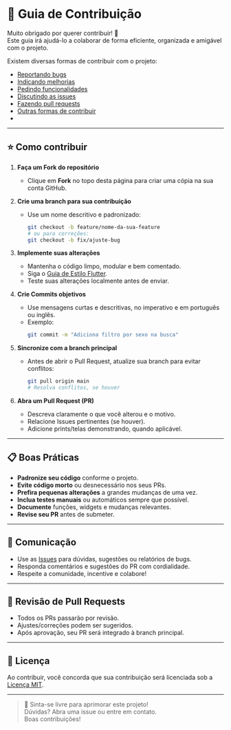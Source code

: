# 🤝 Guia de Contribuição

Muito obrigado por querer contribuir! 💚  
Este guia irá ajudá-lo a colaborar de forma eficiente, organizada e amigável com o projeto.

Existem diversas formas de contribuir com o projeto:

- [Reportando bugs](#reportando-bugs)
- [Indicando melhorias](#indicando-melhorias)
- [Pedindo funcionalidades](#pedindo-funcionalidades)
- [Discutindo as issues](#discutindo-as-issues)
- [Fazendo pull requests](#fazendo-pull-requests)
- [Outras formas de contribuir](#outras-formas-de-contribuir)
- 
---

## ⭐ Como contribuir

1. **Faça um Fork do repositório**
   - Clique em **Fork** no topo desta página para criar uma cópia na sua conta GitHub.

2. **Crie uma branch para sua contribuição**
   - Use um nome descritivo e padronizado:
     ```bash
     git checkout -b feature/nome-da-sua-feature
     # ou para correções:
     git checkout -b fix/ajuste-bug
     ```

3. **Implemente suas alterações**
   - Mantenha o código limpo, modular e bem comentado.
   - Siga o [Guia de Estilo Flutter](https://docs.flutter.dev/development/style-guide).
   - Teste suas alterações localmente antes de enviar.

4. **Crie Commits objetivos**
   - Use mensagens curtas e descritivas, no imperativo e em português ou inglês.
   - Exemplo:
     ```bash
     git commit -m "Adiciona filtro por sexo na busca"
     ```

5. **Sincronize com a branch principal**
   - Antes de abrir o Pull Request, atualize sua branch para evitar conflitos:
     ```bash
     git pull origin main
     # Resolva conflitos, se houver
     ```

6. **Abra um Pull Request (PR)**
   - Descreva claramente o que você alterou e o motivo.
   - Relacione Issues pertinentes (se houver).
   - Adicione prints/telas demonstrando, quando aplicável.

---

## 📋 Boas Práticas

- **Padronize seu código** conforme o projeto.
- **Evite código morto** ou desnecessário nos seus PRs.
- **Prefira pequenas alterações** a grandes mudanças de uma vez.
- **Inclua testes manuais** ou automáticos sempre que possível.
- **Documente** funções, widgets e mudanças relevantes.
- **Revise seu PR** antes de submeter.

---

## 💬 Comunicação

- Use as [Issues](https://github.com/StellaKarolinaNunes/flutter-user-list-ifpa-api/issues) para dúvidas, sugestões ou relatórios de bugs.
- Responda comentários e sugestões do PR com cordialidade.
- Respeite a comunidade, incentive e colabore!

---

## 👀 Revisão de Pull Requests

- Todos os PRs passarão por revisão.
- Ajustes/correções podem ser sugeridos.
- Após aprovação, seu PR será integrado à branch principal.

---

## 📄 Licença

Ao contribuir, você concorda que sua contribuição será licenciada sob a [Licença MIT](./LICENSE).

---

> 🚀 Sinta-se livre para aprimorar este projeto!  
> Dúvidas? Abra uma issue ou entre em contato.  
> Boas contribuições!
